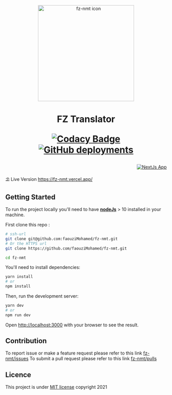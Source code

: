 <p align="center">
  <img 
    src="public/images/fz-nmt.png" 
    alt="fz-nmt icon" 
    width="300" 
    height="300" 
  />
</p>

<h1 align="center">
  FZ Translator<br>

  <p align='center'>
  <a href="https://www.codacy.com/gh/faouziMohamed/fz-nmt/dashboard?utm_source=github.com&amp;utm_medium=referral&amp;utm_content=faouziMohamed/fz-nmt&amp;utm_campaign=Badge_Grade">
    <img src='https://app.codacy.com/project/badge/Grade/f26d2cdd3cc24f2ca6262aaa0a064417' alt='Codacy Badge' />
  </a>
 <!-- <a href="LICENSE">
    <img alt="GitHub" src="https://img.shields.io/github/license/faouzimohamed/fz-nmt?color=23015f">
  </a> -->
  <a href="https://fz-nmt.vercel.app/">
    <img alt="GitHub deployments" src="https://img.shields.io/github/deployments/faouzimohamed/fz-nmt/production?color=%23062&label=deployement">
  </a> 
 </p>
</h1>

<p align='right'>
  <a href="https://nextjs.org/" alt='GO to NextJs website'>
    <img src='https://img.shields.io/badge/NextJs%20App-0655a0.svg?&style=for-the-badge&logo=react' alt='NextJs App' />
  </a>
</p>

:parasol_on_ground: Live Version https://fz-nmt.vercel.app/

## Getting Started

To run the project locally you'll need to have [**nodeJs**](https://nodejs.org/en/download/) > 10 installed in your machine.

First clone this repo :

```bash
# ssh-url
git clone git@github.com:faouziMohamed/fz-nmt.git
# Or the HTTPS url
git clone https://github.com/faouziMohamed/fz-nmt.git

cd fz-nmt
```

You'll need to install dependencies:

```bash
yarn install
# or
npm install
```

Then, run the development server:

```bash
yarn dev
# or
npm run dev
```

Open [http://localhost:3000](http://localhost:3000) with your browser to see the result.

## Contribution

To report issue or make a feature request please refer to this link [fz-nmt/issues](https://github.com/faouziMohamed/fz-nmt/issues)
To submit a pull request please refer to this link [fz-nmt/pulls](https://github.com/faouziMohamed/fz-nmt/pulls)

## Licence

This project is under [MIT license](LICENSE) copyright 2021
